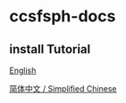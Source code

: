 # ccsfsph-docs

## install Tutorial

[English](./tutorial/en/README.md)

[简体中文 / Simplified Chinese](./tutorial/zh_cn/README.md)
